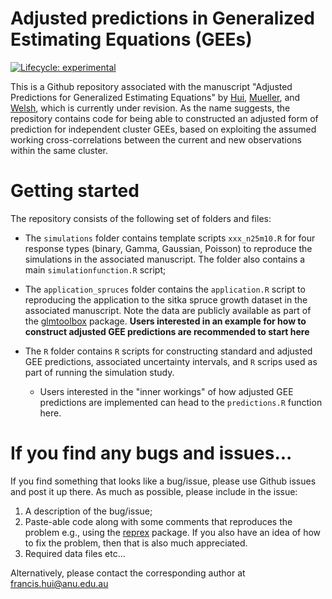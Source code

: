 # Adjusted predictions in Generalized Estimating Equations (GEEs)

<!-- badges: start -->

[![Lifecycle: experimental](https://img.shields.io/badge/lifecycle-experimental-orange.svg)](https://www.tidyverse.org/lifecycle/#experimental)

<!-- [![DOI](https://zenodo.org/badge/DOI/10.5281/zenodo.11296754.svg)](https://doi.org/10.5281/zenodo.11296754) -->

<!-- badges: end -->

This is a Github repository associated with the manuscript "Adjusted Predictions for Generalized Estimating Equations" by [Hui](https://francishui.netlify.app/), [Mueller](https://researchers.mq.edu.au/en/persons/samuel-muller), and [Welsh](https://cbe.anu.edu.au/about/staff-directory/professor-alan-welsh), which is currently under revision. As the name suggests, the repository contains code for being able to constructed an adjusted form of prediction for independent cluster GEEs, based on exploiting the assumed working cross-correlations between the current and new observations within the same cluster.

# Getting started

The repository consists of the following set of folders and files:

-   The `simulations` folder contains template scripts `xxx_n25m10.R` for four response types (binary, Gamma, Gaussian, Poisson) to reproduce the simulations in the associated manuscript. The folder also contains a main `simulationfunction.R` script;

-   The `application_spruces` folder contains the `application.R` script to reproducing the application to the sitka spruce growth dataset in the associated manuscript. Note the data are publicly available as part of the [glmtoolbox](https://cran.r-project.org/web/packages/glmtoolbox/index.html) package. **Users interested in an example for how to construct adjusted GEE predictions are recommended to start here**

-   The `R` folder contains `R` scripts for constructing standard and adjusted GEE predictions, associated uncertainty intervals, and `R` scrips used as part of running the simulation study.

    -   Users interested in the "inner workings" of how adjusted GEE predictions are implemented can head to the `predictions.R` function here.

# If you find any bugs and issues...

If you find something that looks like a bug/issue, please use Github issues and post it up there. As much as possible, please include in the issue:

1.  A description of the bug/issue;
2.  Paste-able code along with some comments that reproduces the problem e.g., using the [reprex](https://cran.r-project.org/web/packages/reprex/index.html) package. If you also have an idea of how to fix the problem, then that is also much appreciated.
3.  Required data files etc...

Alternatively, please contact the corresponding author at [francis.hui\@anu.edu.au](mailto:francis.hui@anu.edu.au)
